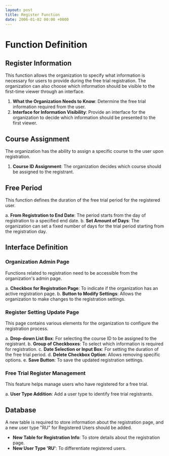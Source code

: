 ```yaml
---
layout: post
title: Register Function
date: 2006-01-02 00:00 +0000
---
```

# Function Definition

## Register Information
This function allows the organization to specify what information is necessary for users to provide during the free trial registration. The organization can also choose which information should be visible to the first-time viewer through an interface.

1. **What the Organization Needs to Know**: Determine the free trial information required from the user.
2. **Interface for Information Visibility**: Provide an interface for the organization to decide which information should be presented to the first viewer.

## Course Assignment
The organization has the ability to assign a specific course to the user upon registration.

1. **Course ID Assignment**: The organization decides which course should be assigned to the registrant.

## Free Period
This function defines the duration of the free trial period for the registered user.

a. **From Registration to End Date**: The period starts from the day of registration to a specified end date.
b. **Set Amount of Days**: The organization can set a fixed number of days for the trial period starting from the registration day.

## Interface Definition

### Organization Admin Page
Functions related to registration need to be accessible from the organization's admin page.

a. **Checkbox for Registration Page**: To indicate if the organization has an active registration page.
b. **Button to Modify Settings**: Allows the organization to make changes to the registration settings.

### Register Setting Update Page
This page contains various elements for the organization to configure the registration process.

a. **Drop-down List Box**: For selecting the course ID to be assigned to the registrant.
b. **Group of Checkboxes**: To select which information is required for registration.
c. **Date Selection or Input Box**: For setting the duration of the free trial period.
d. **Delete Checkbox Option**: Allows removing specific options.
e. **Save Button**: To save the updated registration settings.

### Free Trial Register Management
This feature helps manage users who have registered for a free trial.

a. **User Type Addition**: Add a user type to identify free trial registrants.

## Database
A new table is required to store information about the registration page, and a new user type "RU" for Registered Users should be added.

- **New Table for Registration Info**: To store details about the registration page.
- **New User Type 'RU'**: To differentiate registered users.
